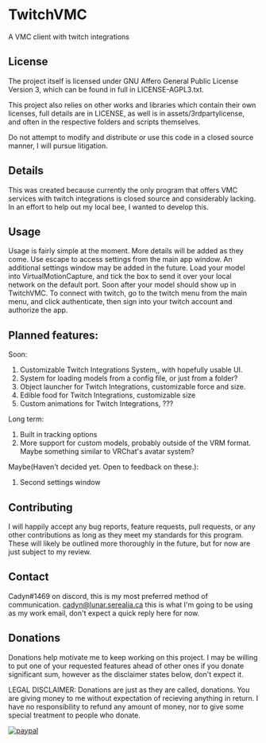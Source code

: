 # TwitchVMC
A VMC client with twitch integrations

## License
The project itself is licensed under GNU Affero General Public License Version 3, which can be found in full in LICENSE-AGPL3.txt.

This project also relies on other works and libraries which contain their own licenses, full details are in LICENSE, as well is in assets/3rdpartylicense, and often in the respective folders and scripts themselves.

Do not attempt to modify and distribute or use this code in a closed source manner, I will pursue litigation.

## Details
This was created because currently the only program that offers VMC services with twitch integrations is closed source and considerably lacking. In an effort to help out my local bee, I wanted to develop this.

## Usage
Usage is fairly simple at the moment. More details will be added as they come.
Use escape to access settings from the main app window. An additional settings window may be added in the future.
Load your model into VirtualMotionCapture, and tick the box to send it over your local network on the default port. Soon after your model should show up in TwitchVMC.
To connect with twitch, go to the twitch menu from the main menu, and click authenticate, then sign into your twitch account and authorize the app.

## Planned features:
Soon:
1. Customizable Twitch Integrations System,, with hopefully usable UI.
2. System for loading models from a config file, or just from a folder?
3. Object launcher for Twitch Integrations, customizable force and size.
4. Edible food for Twitch Integrations, customizable size
5. Custom animations for Twitch Integrations, ???

Long term:
1. Built in tracking options 
2. More support for custom models, probably outside of the VRM format. Maybe something similar to VRChat's avatar system?

Maybe(Haven't decided yet. Open to feedback on these.):
1. Second settings window

## Contributing
I will happily accept any bug reports, feature requests, pull requests, or any other contributions as long as they meet my standards for this program. These will likely be outlined more thoroughly in the future, but for now are just subject to my review.

## Contact
Cadyn#1469 on discord, this is my most preferred method of communication.
cadyn@lunar.serealia.ca this is what I'm going to be using as my work email, don't expect a quick reply here for now.

## Donations
Donations help motivate me to keep working on this project. I may be willing to put one of your requested features ahead of other ones if you donate significant sum, however as the disclaimer states below, don't expect it.

LEGAL DISCLAIMER: Donations are just as they are called, donations. You are giving money to me without expectation of recieving anything in return. I have no responsibility to refund any amount of money, nor to give some special treatment to people who donate.

[![paypal](https://www.paypalobjects.com/en_US/i/btn/btn_donateCC_LG.gif)](https://www.paypal.com/donate?business=3NEU6BDLYLQR8&no_recurring=0&item_name=TwitchVMC+Development&currency_code=USD)
